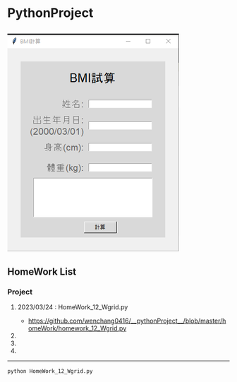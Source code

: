 # __PythonProject__

![產生圖片](./images/PIC.PNG)
---
## HomeWork List
### Project
1. 2023/03/24 : HomeWork_12_Wgrid.py
   - https://github.com/wenchang0416/__pythonProject__/blob/master/homeWork/homework_12_Wgrid.py

2. 
3. 
4. 
---


```
python HomeWork_12_Wgrid.py
```
